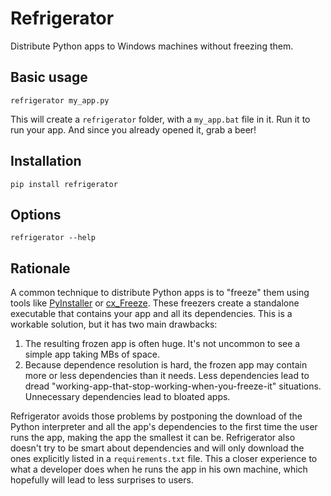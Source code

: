 # Refrigerator 
Distribute Python apps to Windows machines without freezing them.

## Basic usage
```
refrigerator my_app.py
```
This will create a `refrigerator` folder, with a `my_app.bat` file in it. Run it to run your app. And since you already opened it, grab a beer!

## Installation
```
pip install refrigerator
```

## Options
```
refrigerator --help
```

## Rationale
A common technique to distribute Python apps is to "freeze" them using tools like [PyInstaller](https://pyinstaller.org/) or [cx_Freeze](https://cx-freeze.readthedocs.io/). These freezers create a standalone executable that contains your app and all its dependencies. This is a workable solution, but it has two main drawbacks:

1. The resulting frozen app is often huge. It's not uncommon to see a simple app taking MBs of space.
2. Because dependence resolution is hard, the frozen app may contain more or less dependencies than it needs. Less dependencies lead to dread "working-app-that-stop-working-when-you-freeze-it" situations. Unnecessary dependencies lead to bloated apps.

Refrigerator avoids those problems by postponing the download of the Python interpreter and all the app's dependencies to the first time the user runs the app, making the app the smallest it can be. Refrigerator also doesn't try to be smart about dependencies and will only download the ones explicitly listed in a `requirements.txt` file. This a closer experience to what a developer does when he runs the app in his own machine, which hopefully will lead to less surprises to users.